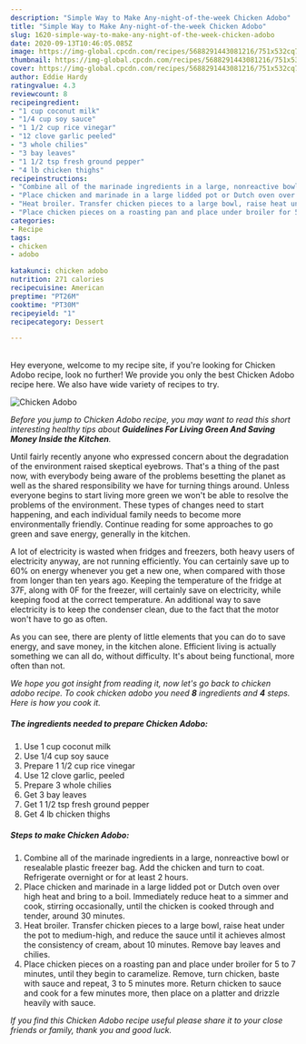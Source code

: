 ```yaml
---
description: "Simple Way to Make Any-night-of-the-week Chicken Adobo"
title: "Simple Way to Make Any-night-of-the-week Chicken Adobo"
slug: 1620-simple-way-to-make-any-night-of-the-week-chicken-adobo
date: 2020-09-13T10:46:05.085Z
image: https://img-global.cpcdn.com/recipes/5688291443081216/751x532cq70/chicken-adobo-recipe-main-photo.jpg
thumbnail: https://img-global.cpcdn.com/recipes/5688291443081216/751x532cq70/chicken-adobo-recipe-main-photo.jpg
cover: https://img-global.cpcdn.com/recipes/5688291443081216/751x532cq70/chicken-adobo-recipe-main-photo.jpg
author: Eddie Hardy
ratingvalue: 4.3
reviewcount: 8
recipeingredient:
- "1 cup coconut milk"
- "1/4 cup soy sauce"
- "1 1/2 cup rice vinegar"
- "12 clove garlic peeled"
- "3 whole chilies"
- "3 bay leaves"
- "1 1/2 tsp fresh ground pepper"
- "4 lb chicken thighs"
recipeinstructions:
- "Combine all of the marinade ingredients in a large, nonreactive bowl or resealable plastic freezer bag. Add the chicken and turn to coat. Refrigerate overnight or for at least 2 hours."
- "Place chicken and marinade in a large lidded pot or Dutch oven over high heat and bring to a boil. Immediately reduce heat to a simmer and cook, stirring occasionally, until the chicken is cooked through and tender, around 30 minutes."
- "Heat broiler. Transfer chicken pieces to a large bowl, raise heat under the pot to medium-high, and reduce the sauce until it achieves almost the consistency of cream, about 10 minutes. Remove bay leaves and chilies."
- "Place chicken pieces on a roasting pan and place under broiler for 5 to 7 minutes, until they begin to caramelize. Remove, turn chicken, baste with sauce and repeat, 3 to 5 minutes more. Return chicken to sauce and cook for a few minutes more, then place on a platter and drizzle heavily with sauce."
categories:
- Recipe
tags:
- chicken
- adobo

katakunci: chicken adobo 
nutrition: 271 calories
recipecuisine: American
preptime: "PT26M"
cooktime: "PT30M"
recipeyield: "1"
recipecategory: Dessert

---
```

<br>
Hey everyone, welcome to my recipe site, if you're looking for Chicken Adobo recipe, look no further! We provide you only the best Chicken Adobo recipe here. We also have wide variety of recipes to try.
<br>


![Chicken Adobo](https://img-global.cpcdn.com/recipes/5688291443081216/751x532cq70/chicken-adobo-recipe-main-photo.jpg)

<i>Before you jump to Chicken Adobo recipe, you may want to read this short interesting healthy tips about 
<strong>Guidelines For Living Green And Saving Money Inside the Kitchen</strong>.</i>
</br>

Until fairly recently anyone who expressed concern about the degradation of the environment raised skeptical eyebrows. That's a thing of the past now, with everybody being aware of the problems besetting the planet as well as the shared responsibility we have for turning things around. Unless everyone begins to start living more green we won't be able to resolve the problems of the environment. These types of changes need to start happening, and each individual family needs to become more environmentally friendly. Continue reading for some approaches to go green and save energy, generally in the kitchen.

A lot of electricity is wasted when fridges and freezers, both heavy users of electricity anyway, are not running efficiently. You can certainly save up to 60% on energy whenever you get a new one, when compared with those from longer than ten years ago. Keeping the temperature of the fridge at 37F, along with 0F for the freezer, will certainly save on electricity, while keeping food at the correct temperature. An additional way to save electricity is to keep the condenser clean, due to the fact that the motor won't have to go as often.

As you can see, there are plenty of little elements that you can do to save energy, and save money, in the kitchen alone. Efficient living is actually something we can all do, without difficulty. It's about being functional, more often than not.


<i>We hope you got insight from reading it, now let's go back to chicken adobo recipe. To cook chicken adobo you need <strong>8</strong> ingredients and <strong>4</strong> steps. Here is how you cook it.
</i>

##### The ingredients needed to prepare Chicken Adobo:

1. Use 1 cup coconut milk
1. Use 1/4 cup soy sauce
1. Prepare 1 1/2 cup rice vinegar
1. Use 12 clove garlic, peeled
1. Prepare 3 whole chilies
1. Get 3 bay leaves
1. Get 1 1/2 tsp fresh ground pepper
1. Get 4 lb chicken thighs


##### Steps to make Chicken Adobo:

1. Combine all of the marinade ingredients in a large, nonreactive bowl or resealable plastic freezer bag. Add the chicken and turn to coat. Refrigerate overnight or for at least 2 hours.
1. Place chicken and marinade in a large lidded pot or Dutch oven over high heat and bring to a boil. Immediately reduce heat to a simmer and cook, stirring occasionally, until the chicken is cooked through and tender, around 30 minutes.
1. Heat broiler. Transfer chicken pieces to a large bowl, raise heat under the pot to medium-high, and reduce the sauce until it achieves almost the consistency of cream, about 10 minutes. Remove bay leaves and chilies.
1. Place chicken pieces on a roasting pan and place under broiler for 5 to 7 minutes, until they begin to caramelize. Remove, turn chicken, baste with sauce and repeat, 3 to 5 minutes more. Return chicken to sauce and cook for a few minutes more, then place on a platter and drizzle heavily with sauce.


<i>If you find this Chicken Adobo recipe useful please share it to your close friends or family, thank you and good luck.</i>
